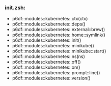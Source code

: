 ### init.zsh:
- p6df::modules::kubernetes::ctx(ctx)
- p6df::modules::kubernetes::deps()
- p6df::modules::kubernetes::external::brew()
- p6df::modules::kubernetes::home::symlink()
- p6df::modules::kubernetes::init()
- p6df::modules::kubernetes::minikube()
- p6df::modules::kubernetes::minikube::start()
- p6df::modules::kubernetes::ns(ns)
- p6df::modules::kubernetes::off()
- p6df::modules::kubernetes::on()
- p6df::modules::kubernetes::prompt::line()
- p6df::modules::kubernetes::version()

